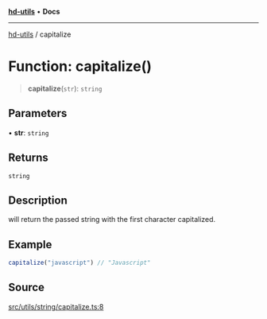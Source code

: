 [**hd-utils**](../README.md) • **Docs**

***

[hd-utils](../globals.md) / capitalize

# Function: capitalize()

> **capitalize**(`str`): `string`

## Parameters

• **str**: `string`

## Returns

`string`

## Description

will return the passed string with the first character capitalized.

## Example

```ts
capitalize("javascript") // "Javascript"
```

## Source

[src/utils/string/capitalize.ts:8](https://github.com/AhmadHddad/h-utils/blob/b1dfa95e218c9605f39fc234662ef50e62fadcb8/src/utils/string/capitalize.ts#L8)
